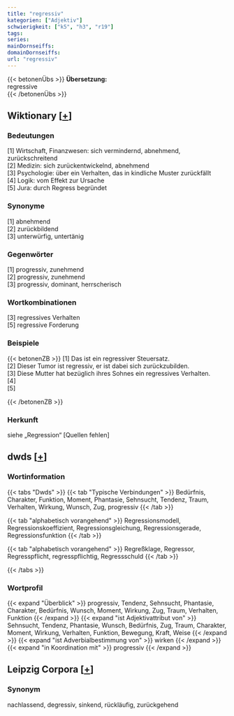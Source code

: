 ```yaml
---
title: "regressiv"
kategorien: ["Adjektiv"]
schwierigkeit: ["k5", "h3", "r19"]
tags:
series:
mainDornseiffs:
domainDornseiffs:
url: "regressiv"
---
```


{{< betonenÜbs >}}
**Übersetzung:**  
regressive  
{{< /betonenÜbs >}}

## Wiktionary [[+](https://de.wiktionary.org/wiki/regressiv)]

### Bedeutungen
[1] Wirtschaft, Finanzwesen: sich vermindernd, abnehmend, zurückschreitend  
[2] Medizin: sich zurückentwickelnd, abnehmend  
[3] Psychologie: über ein Verhalten, das in kindliche Muster zurückfällt  
[4] Logik: vom Effekt zur Ursache  
[5] Jura: durch Regress begründet  

### Synonyme
[1] abnehmend  
[2] zurückbildend  
[3] unterwürfig, untertänig  

### Gegenwörter
[1] progressiv, zunehmend  
[2] progressiv, zunehmend  
[3] progressiv, dominant, herrscherisch  

### Wortkombinationen
[3] regressives Verhalten  
[5] regressive Forderung  

### Beispiele
{{< betonenZB >}}
[1] Das ist ein regressiver Steuersatz.  
[2] Dieser Tumor ist regressiv, er ist dabei sich zurückzubilden.  
[3] Diese Mutter hat bezüglich ihres Sohnes ein regressives Verhalten.  
[4]  
[5]  

{{< /betonenZB >}}
### Herkunft
siehe „Regression“ [Quellen fehlen]  



## dwds [[+](https://www.dwds.de/wb/regressiv)]

### Wortinformation
{{< tabs "Dwds" >}}
{{< tab "Typische Verbindungen" >}}
Bedürfnis, Charakter, Funktion, Moment, Phantasie, Sehnsucht, Tendenz, Traum, Verhalten, Wirkung, Wunsch, Zug, progressiv
{{< /tab >}}

{{< tab "alphabetisch vorangehend" >}}
Regressionsmodell, Regressionskoeffizient, Regressionsgleichung, Regressionsgerade, Regressionsfunktion
{{< /tab >}}

{{< tab "alphabetisch vorangehend" >}}
Regreßklage, Regressor, Regresspflicht, regresspflichtig, Regressschuld
{{< /tab >}}

{{< /tabs >}}

### Wortprofil
{{< expand "Überblick" >}} progressiv, Tendenz, Sehnsucht, Phantasie, Charakter, Bedürfnis, Wunsch, Moment, Wirkung, Zug, Traum, Verhalten, Funktion {{< /expand >}}
{{< expand "ist Adjektivattribut von" >}} Sehnsucht, Tendenz, Phantasie, Wunsch, Bedürfnis, Zug, Traum, Charakter, Moment, Wirkung, Verhalten, Funktion, Bewegung, Kraft, Weise {{< /expand >}}
{{< expand "ist Adverbialbestimmung von" >}} wirken {{< /expand >}}
{{< expand "in Koordination mit" >}} progressiv {{< /expand >}}

## Leipzig Corpora [[+](https://corpora.uni-leipzig.de/en/res?word=regressiv&corpusId=deu_newscrawl-public_2018)]


### Synonym
nachlassend, degressiv, sinkend, rückläufig, zurückgehend

